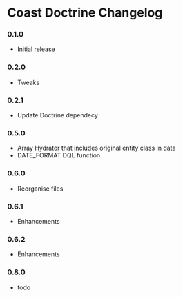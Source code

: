 # Coast Doctrine Changelog

### 0.1.0

* Initial release

### 0.2.0

* Tweaks

### 0.2.1

* Update Doctrine dependecy

### 0.5.0

* Array Hydrator that includes original entity class in data
* DATE_FORMAT DQL function

### 0.6.0

* Reorganise files

### 0.6.1

* Enhancements

### 0.6.2

* Enhancements

### 0.8.0

* todo